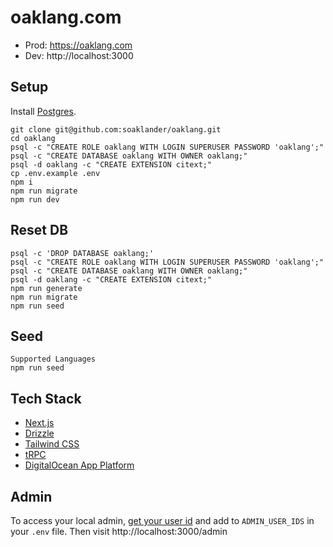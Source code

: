 # oaklang.com

- Prod: https://oaklang.com
- Dev: http://localhost:3000

## Setup

Install [Postgres](https://postgresapp.com/).

```
git clone git@github.com:soaklander/oaklang.git
cd oaklang
psql -c "CREATE ROLE oaklang WITH LOGIN SUPERUSER PASSWORD 'oaklang';"
psql -c "CREATE DATABASE oaklang WITH OWNER oaklang;"
psql -d oaklang -c "CREATE EXTENSION citext;"
cp .env.example .env
npm i
npm run migrate
npm run dev
```

## Reset DB

```
psql -c 'DROP DATABASE oaklang;'
psql -c "CREATE ROLE oaklang WITH LOGIN SUPERUSER PASSWORD 'oaklang';"
psql -c "CREATE DATABASE oaklang WITH OWNER oaklang;"
psql -d oaklang -c "CREATE EXTENSION citext;"
npm run generate
npm run migrate
npm run seed
```

## Seed

```
Supported Languages
npm run seed
```

## Tech Stack

- [Next.js](https://nextjs.org)
- [Drizzle](https://orm.drizzle.team/docs/overview)
- [Tailwind CSS](https://tailwindcss.com)
- [tRPC](https://trpc.io)
- [DigitalOcean App Platform](https://cloud.digitalocean.com/projects/dffbd5f9-9621-4bbf-a6f3-7b521f85b1bc)

## Admin

To access your local admin, [get your user id](http://localhost:3000/me/id) and add to `ADMIN_USER_IDS` in your `.env` file.
Then visit http://localhost:3000/admin
